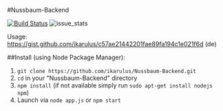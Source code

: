 #Nussbaum-Backend

[![Build Status](https://travis-ci.org/ikarulus/Nussbaum-Backend.svg?branch=master)](https://travis-ci.org/ikarulus/Nussbaum-Backend)
![issue_stats](https://img.shields.io/badge/issues%20closed%20in-about%206%20hours-green.svg?style=flat-square)

Usage: <https://gist.github.com/ikarulus/c57ae21442201fae89fa194c1e021f6d> (de)

##Install (using Node Package Manager):
1. `git clone https://github.com/ikarulus/Nussbaum-Backend.git`
2. `cd` in your "Nussbaum-Backend" directory
3. `npm install` (if not available simply run `sudo apt-get install nodejs npm`)
4. Launch via `node app.js` or `npm start`
